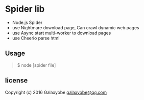 # Spider lib

+ Node.js Spider
+ use Nightmare download page, Can crawl dynamic web pages
+ use Async start multi-worker to download pages
+ use Cheerio parse html


## Usage


> $ node [spider file]


## license


Copyright (c) 2016 Galaxyobe <galaxyobe@qq.com>
